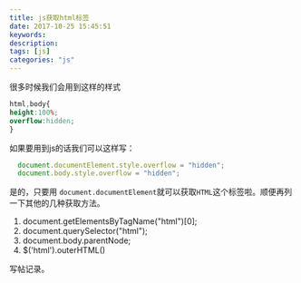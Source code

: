 ```yaml
---
title: js获取html标签
date: 2017-10-25 15:45:51
keywords:
description:
tags: [js]
categories: "js"
---
```

很多时候我们会用到这样的样式
```css
html,body{
height:100%;
overflow:hidden;
}
```
如果要用到js的话我们可以这样写：
``` javascript
  document.documentElement.style.overflow = "hidden";
  document.body.style.overflow = "hidden";
```
是的，只要用 `document.documentElement`就可以获取`HTML`这个标签啦。顺便再列一下其他的几种获取方法。

1. document.getElementsByTagName("html")[0];
2. document.querySelector("html");
3. document.body.parentNode;
4. $('html').outerHTML()

写帖记录。